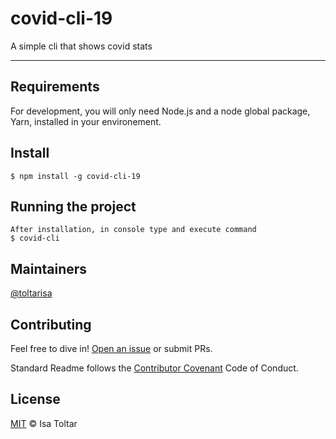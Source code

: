 # covid-cli-19

A simple cli that shows covid stats

---
## Requirements

For development, you will only need Node.js and a node global package, Yarn, installed in your environement.

## Install

    $ npm install -g covid-cli-19 


    

## Running the project
    After installation, in console type and execute command 
    $ covid-cli

## Maintainers

[@toltarisa](https://github.com/toltarisa)

## Contributing

Feel free to dive in! [Open an issue](https://github.com/toltarisa/covid-cli/issues/new) or submit PRs.

Standard Readme follows the [Contributor Covenant](http://contributor-covenant.org/version/1/3/0/) Code of Conduct.

## License

[MIT](LICENSE) © Isa Toltar